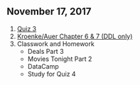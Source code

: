 ## November 17, 2017
1. [Quiz 3](https://docs.google.com/forms/d/e/1FAIpQLSeSwrE65mpQ_22Qyb3ztrD6si_w-1OVLLjR6UfUcbHyPCE4kA/viewform?usp=sf_link)
2. [Kroenke/Auer Chapter 6 & 7 (DDL only)](../Slides/L5_From_ERDs_to_SQL_DDL.pdf)
3. Classwork and Homework
    * Deals Part 3
    * Movies Tonight Part 2
    * DataCamp
    * Study for Quiz 4
